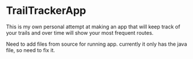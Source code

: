 # TrailTrackerApp
This is my own personal attempt at making an app that will keep track of your trails and over time will show your most frequent routes.


Need to add files from source for running app. currently it only has the java file, so need to fix it.

